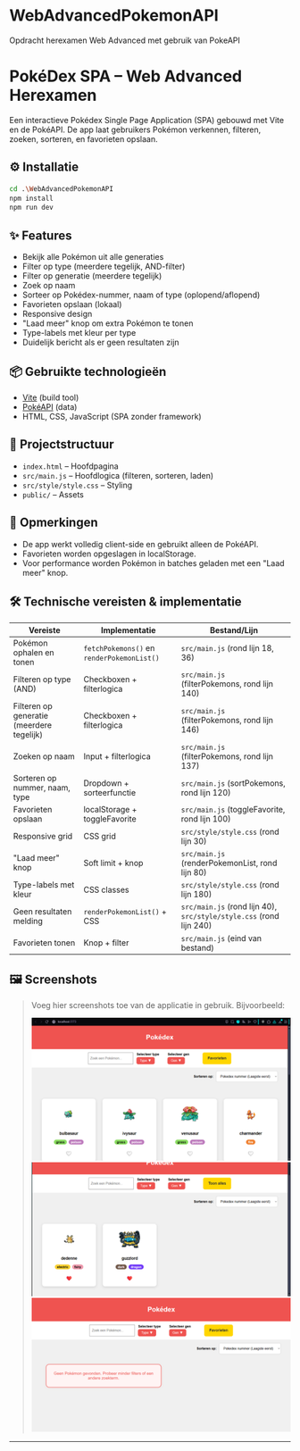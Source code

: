 # WebAdvancedPokemonAPI
Opdracht herexamen Web Advanced met gebruik van PokeAPI

# PokéDex SPA – Web Advanced Herexamen

Een interactieve Pokédex Single Page Application (SPA) gebouwd met Vite en de PokéAPI. De app laat gebruikers Pokémon verkennen, filteren, zoeken, sorteren, en favorieten opslaan.

## ⚙️ Installatie

```bash
cd .\WebAdvancedPokemonAPI
npm install
npm run dev
```

## ✨ Features
- Bekijk alle Pokémon uit alle generaties
- Filter op type (meerdere tegelijk, AND-filter)
- Filter op generatie (meerdere tegelijk)
- Zoek op naam
- Sorteer op Pokédex-nummer, naam of type (oplopend/aflopend)
- Favorieten opslaan (lokaal)
- Responsive design
- "Laad meer" knop om extra Pokémon te tonen
- Type-labels met kleur per type
- Duidelijk bericht als er geen resultaten zijn

## 📦 Gebruikte technologieën
- [Vite](https://vitejs.dev/) (build tool)
- [PokéAPI](https://pokeapi.co/) (data)
- HTML, CSS, JavaScript (SPA zonder framework)

## 📁 Projectstructuur
- `index.html` – Hoofdpagina
- `src/main.js` – Hoofdlogica (filteren, sorteren, laden)
- `src/style/style.css` – Styling
- `public/` – Assets

## 📝 Opmerkingen
- De app werkt volledig client-side en gebruikt alleen de PokéAPI.
- Favorieten worden opgeslagen in localStorage.
- Voor performance worden Pokémon in batches geladen met een "Laad meer" knop.

## 🛠️ Technische vereisten & implementatie

| Vereiste | Implementatie | Bestand/Lijn |
|---|---|---|
| Pokémon ophalen en tonen | `fetchPokemons()` en `renderPokemonList()` | `src/main.js` (rond lijn 18, 36) |
| Filteren op type (AND) | Checkboxen + filterlogica | `src/main.js` (filterPokemons, rond lijn 140) |
| Filteren op generatie (meerdere tegelijk) | Checkboxen + filterlogica | `src/main.js` (filterPokemons, rond lijn 146) |
| Zoeken op naam | Input + filterlogica | `src/main.js` (filterPokemons, rond lijn 137) |
| Sorteren op nummer, naam, type | Dropdown + sorteerfunctie | `src/main.js` (sortPokemons, rond lijn 120) |
| Favorieten opslaan | localStorage + toggleFavorite | `src/main.js` (toggleFavorite, rond lijn 100) |
| Responsive grid | CSS grid | `src/style/style.css` (rond lijn 30) |
| "Laad meer" knop | Soft limit + knop | `src/main.js` (renderPokemonList, rond lijn 80) |
| Type-labels met kleur | CSS classes | `src/style/style.css` (rond lijn 180) |
| Geen resultaten melding | `renderPokemonList()` + CSS | `src/main.js` (rond lijn 40), `src/style/style.css` (rond lijn 240) |
| Favorieten tonen | Knop + filter | `src/main.js` (eind van bestand) |

## 🖼️ Screenshots

> Voeg hier screenshots toe van de applicatie in gebruik. Bijvoorbeeld:
>
> ![Pokédex overzicht](WebAdvancedPokemonAPI/public/screenshot-overview.png)
> ![Favorieten](WebAdvancedPokemonAPI/public/screenshot-favorites.png)
> ![Geen resultaten](WebAdvancedPokemonAPI/public/screenshot-noresults.png)


---